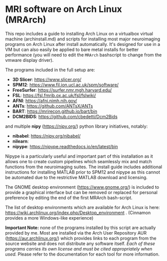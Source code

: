# MRI software on Arch Linux (MRArch)

This repo includes a guide to installing Arch Linux on a virtualbox virtual machine (archinstall.md) and scripts for installing  most major neuroimaging programs on Arch Linux after install automatically. It's designed for use in a VM but can also easily be applied to bare metal installs for better performance (you will need to edit the `MRArch` bashscript to change from the vmware display driver).

The programs included in the full setup are:
* **3D Slicer**: https://www.slicer.org/
* **SPM12**: https://www.fil.ion.ucl.ac.uk/spm/software/
* **FreeSurfer**: https://surfer.nmr.mgh.harvard.edu/
* **FSL**: https://fsl.fmrib.ox.ac.uk/fsl/fslwiki/
* **AFNI**: https://afni.nimh.nih.gov/
* **ANTs**: https://github.com/ANTsX/ANTs
* **BART**: https://mrirecon.github.io/bart/bin
* **DCM2BIDS**: https://github.com/cbedetti/Dcm2Bids

and multiple **nipy** (https://nipy.org/) python library initiatives, notably:
* **nibabel**: https://nipy.org/nibabel/
* **nilearn**:
* **nipype**: https://nipype.readthedocs.io/en/latest/bin

Nipype is a particularly useful and important part of this installation as it allows one to create custom pipelines which seamlessly mix and match functions from the neuroimaging suites. The install guide includes additional instructions for installing MATLAB prior to SPM12 and nipype as this cannot be automated due to the restrictive MATLAB download and licensing.

The GNOME desktop environment (https://www.gnome.org/) is included to provide a graphical interface but can be removed or replaced for personal preference by editing the end of the first MRArch bash-script.

The list of desktop environments which are available for Arch Linux is here: https://wiki.archlinux.org/index.php/Desktop_environment . (Cinnamon provides a more Windows-like experience)

**Important Note:** none of the programs installed by this script are actually provided by me. Most are installed via the Arch User Repository AUR (https://aur.archlinux.org/) which provides links to each program from the source website and does not distribute any software itself. *Each of these programs carries its own license and must be cited appropriately when used.* Please refer to the documentation for each tool for more information.

